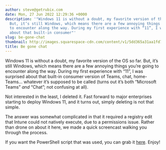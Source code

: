 ```yaml
---
author: steve@getrubix.com
date: Mon, 27 Jun 2022 12:29:36 +0000
description: '"Windows 11 is without a doubt, my favorite version of the OS so far.
  But, it’s still Windows, which means there are a few annoying things you’re going
  to encounter along the way. During my first experience with “11”, I was surprised
  about that built-in consumer"'
slug: be-gone-chat
thumbnail: http://images.squarespace-cdn.com/content/v1/5dd365a31aa1fd743bc30b8e/1656332961973-77MD74JRCYSAWG8000NH/unsplash-image-mZNRsYE9Qi4.jpg
title: Be gone chat
---
```


Windows 11 is without a doubt, my favorite version of the OS so far. But, it’s still Windows, which means there are a few annoying things you’re going to encounter along the way. During my first experience with “11”, I was surprised about that built-in consumer version of Teams, chat, home-Teams… whatever it’s supposed to be called (turns out it’s both “Microsoft Teams” _and_ “Chat”; not confusing at all).

Not interested in the least, I deleted it. Fast forward to major enterprises starting to deploy Windows 11, and it turns out, simply deleting is not that simple.

The answer was somewhat complicated in that it required a registry edit that Intune could not natively execute, due to a permissions issue. Rather than drone on about it here, we made a quick screencast walking you through the process.

If you want the PowerShell script that was used, you can grab it [here](https://github.com/groovemaster17/IntunePowershell/blob/main/removeChat.ps1). Enjoy!